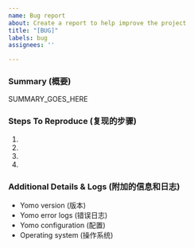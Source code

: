 ```yaml
---
name: Bug report
about: Create a report to help improve the project
title: "[BUG]"
labels: bug
assignees: ''

---
```


<!--
(请阅读CONTRIBUTING.md指南以了解您可以在哪些渠道寻求帮助和提出一般问题)
Please read the CONTRIBUTING.md guidelines to learn on which channels you can
seek for help and ask general questions:
https://github.com/yomorun/yomo/blob/master/CONTRIBUTING.md#where-to-seek-for-help
-->

### Summary (概要)

SUMMARY_GOES_HERE

### Steps To Reproduce (复现的步骤)

1.
2.
3.
4.

### Additional Details & Logs (附加的信息和日志)

- Yomo version (版本)
- Yomo error logs (错误日志)
- Yomo configuration (配置)
- Operating system (操作系统)
